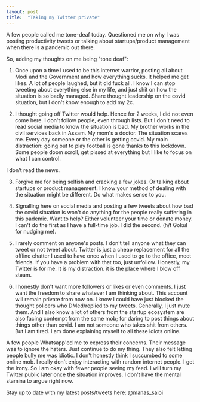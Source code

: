 ```yaml
---
layout: post
title:  "Taking my Twitter private"
---
```


A few people called me tone-deaf today. Questioned me on why I was posting productivity tweets or talking about startups/product management when there is a pandemic out there.

So, adding my thoughts on me being "tone deaf":

1. Once upon a time I used to be this internet warrior, posting all about Modi and the Government and how everything sucks. It helped me get likes. A lot of people laughed, but it did fuck all. I know I can stop tweeting about everything else in my life, and just shit on how the situation is so badly managed. Share thought leadership on the covid situation, but I don't know enough to add my 2c.

2. I thought going off Twitter would help. Hence for 2 weeks, I did not even come here. I don't follow people, even through lists. But I don't need to read social media to know the situation is bad. My brother works in the civil services back in Assam. My mom's a doctor. The situation scares me. Every day someone or the other is getting covid. My main distraction: going out to play football is gone thanks to this lockdown. Some people doom scroll, get pissed at everything but I like to focus on what I can control.

 I don't read the news.

3. Forgive me for being selfish and cracking a few jokes. Or talking about startups or product management. I know your method of dealing with the situation might be different. Do what makes sense to you.

4. Signalling here on social media and posting a few tweets about how bad the covid situation is won't do anything for the people really suffering in this pademic. Want to help? Either volunteer your time or donate money. I can't do the first as I have a full-time job. I did the second. (h/t Gokul for nudging me).

5. I rarely comment on anyone's posts. I don't tell anyone what they can tweet or not tweet about. Twitter is just a cheap replacement for all the offline chatter I used to have once when I used to go to the office, meet friends. If you have a problem with that too, just unfollow. Honestly, my Twitter is for me. It is my distraction. it is the place where I blow off steam.

6. I honestly don't want more followers or likes or even comments. I just want the freedom to share whatever I am thinking about. This account will remain private from now on. I know I could have just blocked the thought policers who DMed/replied to my tweets. Generally, I just mute them. And I also know a lot of others from the startup ecosystem are also facing contempt from the same mob; for daring to post things about things other than covid. I am not someone who takes shit from others. But I am tired. I am done explaining myself to all these idiots online.

A few people Whatsapp'ed me to express their concerns. Their message was to ignore the haters. Just continue to do my thing. They also felt letting people bully me was idiotic. I don't honestly think I succumbed to some online mob. I really don't enjoy interacting with random internet people. I get the irony. So I am okay with fewer people seeing my feed. I will turn my Twitter public later once the situation improves. I don't have the mental stamina to argue right now.

Stay up to date with my latest posts/tweets here: [@manas_saloi](http://twitter.com/manas_saloi)
